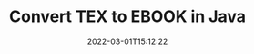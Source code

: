 ---
############################# Static ############################
layout: "auto-gen-conversion"
date: 2022-03-01T15:12:22
draft: false
otherformats: bmp dcm emf emz epub gif ico jp2 jpeg jpg pdf png psb psd svg svgz tex tga tif tiff webp wmf wmz xps
breadcrumb: TEX to EBOOK in Java

############################# Head ############################
head_title: "TEX to EBOOK Converter in Java"
head_description: "Convert TEX to EBOOK in Java using a few lines of code. Use the GroupDocs Document Conversion API to convert over 160 file formats."

############################# Header ############################
title: "Convert TEX to EBOOK in Java"
description: "TEX to EBOOK conversion with a few lines of Java code"
bg_image: "https://cms.admin.containerize.com/templates/aspose/App_Themes/V3/images/bg/header1.png"
bg_overlay: false
button:
    enable: true

############################# SubMenu ############################
submenu:
    enable: true

    left:
        img_alt: "GroupDocs.Conversion for Java"
        image: "https://cms.admin.containerize.com/templates/groupdocs/images/product-logos/90x90-noborder/groupdocs-conversion-java.png"
        product: "GroupDocs.Conversion"
        platform: "Java"



############################# About ############################
about:
    enable: true
    title: "About GroupDocs.Conversion for Java API"
    content: |
        [GroupDocs.Conversion for Java](https://products.groupdocs.com/conversion/java/) can be used to convert Microsoft Word, Excel, PowerPoint, PDF, Visio and other formats. GroupDocs.Conversion is a standalone API that is suitable for back-end and internal systems where high performance is required. It does not depend on any software such as Microsoft or Open Office.
    

overview:
    enable: true
    content: |
        Convert your TEX files to EBOOK in Java easily. You can use just a couple of Java code lines in any platform of your choice like - Windows, Linux, macOS.
        You can try TEX to EBOOK conversion for free and evaluate conversion results quality.  Along with simple file conversion scenarios you can try more advanced options for loading source TEX file and for saving output EBOOK result. 
        
        For example, for the source TEX file you may use the following load options:

        * auto-detect file format;
        * specify password for protected files (if file format supports it);
        * replace missing fonts to preserve document appearance.
        
        There are also advanced convert options for the EBOOK file:

        * convert specific document page or page range;
        * add a watermark to the converted EBOOK file and many more.

        Once conversion is completed you can save your EBOOK file to the local file path or any third-party storage like FTP, Amazon S3, Google Drive, Dropbox etc. Please note - to convert TEX to EBOOK there is no need for any additional software installed - like MS Office, Open Office, Adobe Acrobat Reader etc.


############################# Steps ############################
steps:
    enable: true
    title_left: "Steps to convert TEX to EBOOK in Java"
    content_left: |
        [GroupDocs.Conversion for Java](https://products.groupdocs.com/conversion/java/) makes it easy for developers to convert a TEX file to EBOOK with a few lines of code.
        
        * Create an instance of the Converter class and provide the file TEX with the full path
        * Create and set ConvertOptions for EBOOK type.
        * Call the Converter.Convert method and pass the full path and format (EBOOK) as a parameter

    title_right: "System Requirements"
    content_right: |
        Basic conversion with GroupDocs.Conversion for Java can be done in just a few simple steps. Our APIs are supported on all major platforms and operating systems. Before executing the code below, make sure you have the following prerequisites installed on your system.

        * Operating systems: Microsoft Windows, Linux, MacOS
        * Development environments: NetBeans, Intellij IDEA, Eclipse, etc.
        * Java runtime: J2SE 6.0 and above
        * Get the latest GroupDocs.Conversion for Java from [Maven](https://repository.groupdocs.com/webapp/#/artifacts/browse/tree/General/repo/com/groupdocs/groupdocs-conversion)
         
    code: |
        ```java    
        // Load source file TEX for conversion
        Converter converter = new Converter("input.tex");
        // Prepare conversion options for target format EBOOK
        ConvertOptions convertOptions = new FileType().fromExtension("ebook").getConvertOptions();
        // Convert to EBOOK format
        converter.convert("output.ebook", convertOptions);
        ```

demos:
    enable: true
    title: "TEX to EBOOK Live Demo"
    content: |
       Convert TEX to EBOOK now by visiting the [GroupDocs.Conversion App](https://products.groupdocs.app/conversion/family) website. Online demo has the following advantages
          

more_formats:
    enable: true
    title: "Other supported TEX conversions in Java"
    content: "You can also convert TEX to many other file formats. Please see the list below."
       
       
back_to_top:
    enable: true
---